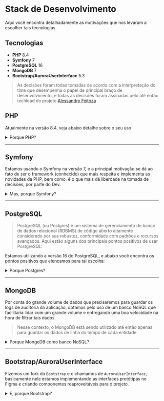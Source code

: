 # Stack de Desenvolvimento

Aqui você encontra detalhadamente as motivações que nos levaram a escolher tais tecnologias.

## Tecnologias

- **PHP** 8.4
- **Symfony** 7
- **PostgreSQL** 16
- **MongoDB** 7
- **Bootstrap/AuroraUserInterface** 5.3 

> As decisões foram todas tomadas de acordo com a interpretação do time que desempenha o papel de principal braço de desenvolvimento, e todas as decisões foram assinadas pelo até então techlead do projeto [Alessandro Feitoza](https://github.com/alessandrofeitoza)

## PHP
Atualmente na versão 8.4, veja abaixo detalhe sobre o seu uso
<details>
<summary>Porque PHP?</summary>

O PHP continua sendo uma das linguagens mais populares para o desenvolvimento web, especialmente para aplicações server-side. Aqui estão alguns dos pontos positivos de usar PHP:


**1. Facilidade de Aprendizado e Uso:**

- Simplicidade: PHP é relativamente fácil de aprender, especialmente para iniciantes. A sintaxe é intuitiva e bem documentada, facilitando a curva de aprendizado.
- Integração com HTML: PHP se integra facilmente com HTML, o que facilita o desenvolvimento de páginas dinâmicas e a adição de funcionalidades interativas a sites estáticos.

**2. Ampla Compatibilidade:**

- Suporte Extensivo a Servidores: PHP é compatível com a maioria dos servidores web, como Apache, Nginx, IIS, entre outros. A maioria dos hosts oferece suporte nativo ao PHP, tornando a hospedagem de aplicações PHP muito fácil.
- Compatibilidade com Sistemas Operacionais: PHP funciona bem em diferentes sistemas operacionais, incluindo Windows, Linux, e macOS.

**3. Comunidade e Ecossistema:**

- Grande Comunidade: PHP tem uma das maiores comunidades de desenvolvedores do mundo, o que significa que há uma abundância de recursos, tutoriais, fóruns e bibliotecas disponíveis.
- Frameworks Populares: A linguagem tem uma variedade de frameworks poderosos, como Laravel, Symfony, CodeIgniter e Zend Framework, que ajudam a acelerar o desenvolvimento e garantir boas práticas.

**4. Desenvolvimento Rápido e Eficiente:**

- Produtividade: PHP permite um desenvolvimento rápido devido à sua facilidade de uso, frameworks robustos e vasta quantidade de bibliotecas e ferramentas disponíveis.
- Boa Performance: Embora algumas linguagens possam ser mais rápidas em determinados contextos, o PHP, especialmente em suas versões mais recentes (como o PHP 7.x e 8.x), tem mostrado melhorias significativas em desempenho e consumo de memória.

**5. Custo-Benefício:**

- Open Source: PHP é gratuito e open source, o que significa que você não precisa pagar por licenças de uso. Isso o torna uma escolha econômica, especialmente para startups e pequenas empresas.
- Disponibilidade de Ferramentas e Recursos Gratuitos: Além da linguagem, há muitos recursos gratuitos disponíveis, como bibliotecas, frameworks e ferramentas de desenvolvimento, que ajudam a reduzir os custos.

**6. Flexibilidade:**

- Versatilidade: PHP é uma linguagem versátil, usada tanto para pequenas aplicações web quanto para grandes sistemas complexos, incluindo CMSs como WordPress, Joomla e Drupal, além de grandes plataformas de e-commerce.
- Facilidade de Integração: PHP se integra facilmente com várias tecnologias e serviços, como bancos de dados (MySQL, PostgreSQL, SQLite), APIs de terceiros, e serviços web, facilitando a criação de soluções completas.

**7. Atualizações e Inovações Contínuas:**

- Evolução Constante: PHP tem evoluído continuamente, com novas versões trazendo melhorias de performance, novos recursos e melhores práticas de segurança.
- Grande Suporte para Programação Orientada a Objetos (POO): Desde o PHP 5, a linguagem oferece suporte sólido para POO, permitindo a criação de código mais modular e reutilizável.

**8. Amplo Uso no Mercado:**

   Liderança no Desenvolvimento Web: PHP alimenta uma grande parte da web, incluindo sites de grande tráfego como Facebook (em seus primórdios), Wikipedia e WordPress. Isso o torna uma habilidade altamente demandada no mercado de trabalho.

**9. Segurança:**

- Recursos de Segurança: PHP possui várias ferramentas e práticas recomendadas para o desenvolvimento seguro, como a proteção contra SQL Injection, Cross-Site Scripting (XSS) e Cross-Site Request Forgery (CSRF).
- Atualizações de Segurança: A comunidade PHP é ativa em liberar atualizações de segurança para proteger aplicações contra vulnerabilidades emergentes.

**10. Documentação Completa:**

    Documentação Oficial: PHP tem uma documentação oficial abrangente, que é bem organizada e constantemente atualizada. Isso facilita a resolução de problemas e a aprendizagem de novos recursos da linguagem.

Esses pontos positivos fazem do PHP uma escolha popular e eficaz para o desenvolvimento web, especialmente em projetos onde a flexibilidade, a rapidez de desenvolvimento e o custo-benefício são fatores importantes.

--- 

### Fontes e Embasamento

Aqui há algumas fontes que fortalecem nossa decisão, onde você pode verificar e corroborar essas informações sobre os pontos positivos do PHP:

**1. Documentação Oficial do PHP:**

   A documentação oficial do PHP é um excelente recurso para entender as capacidades da linguagem, suas atualizações, e melhores práticas. Ela cobre tudo, desde conceitos básicos até recursos avançados.

**2. Comunidade e Fóruns de Desenvolvedores:**

- Fóruns como Stack Overflow e PHP Developer são ótimos para ver discussões, dicas e soluções que destacam a popularidade e a aplicabilidade do PHP no desenvolvimento web.
- A comunidade PHP do estado do Ceará, [PHP com Rapadura](https://t.me/phpcomrapadura)
- O site Reddit também tem uma comunidade ativa que discute PHP, onde você pode ver opiniões variadas sobre os pontos fortes da linguagem.

**3. Relatórios de Mercado e Pesquisas:**

- O TIOBE Index é uma referência mensal que mede a popularidade das linguagens de programação, e PHP consistentemente aparece entre as mais usadas.
- A pesquisa anual do Stack Overflow frequentemente inclui dados sobre a popularidade e o uso do PHP entre os desenvolvedores, mostrando como a linguagem se mantém relevante.

**4. Artigos e Blogs Técnicos:**

- Artigos em blogs de empresas como SitePoint, Smashing Magazine, e PHP The Right Way discutem as vantagens do PHP, fornecendo exemplos práticos e estudos de caso. 
- Publicações em sites de análise de tecnologia como InfoWorld e TechRepublic também costumam explorar as razões pelas quais o PHP continua a ser uma escolha popular para o desenvolvimento web.

**5. Livros e Publicações Acadêmicas:**

- Livros como "Modern PHP: New Features and Good Practices" de Josh Lockhart e "PHP and MySQL Web Development" de Luke Welling e Laura Thomson oferecem uma visão aprofundada das capacidades e melhores práticas do PHP.
- Publicações acadêmicas e whitepapers disponíveis em bibliotecas digitais como Google Scholar podem oferecer insights técnicos sobre a evolução e uso do PHP.

**6. Estudos de Caso e Empresas Usando PHP:**

- Grandes empresas como Facebook (inicialmente), Wikipedia, e WordPress utilizam PHP em grande escala. Estudar como essas organizações aplicam PHP em seus ambientes pode fornecer uma visão prática dos benefícios da linguagem.


Verificar essas fontes pode ajudá-lo a entender melhor e validar os pontos positivos do PHP no desenvolvimento web.

</details>

--- 

## Symfony

Estamos usando o Symfony na versão 7, e a principal motivação se dá ao fato de ser o framework (conhecido) que mais respeita e implementa as novidades da PHP, bem como, é o que mais dá liberdade na tomada de decisões, por parte do Dev.

<details>
<summary>Mas, porque Symfony?</summary>

Escolher o Symfony como framework para o desenvolvimento de aplicações web oferece vários pontos positivos:

**1. Estrutura Robusta e Bem-Definida:**

   Symfony proporciona uma arquitetura bem estruturada, baseada no padrão MVC (Model-View-Controller), o que facilita a organização do código e a manutenção da aplicação.

**2. Flexibilidade e Modularidade:**

   Com seu sistema de bundles, o Symfony permite que você adicione funcionalidades específicas à medida que precisar, tornando a aplicação altamente modular e personalizável.

**3. Ampla Comunidade e Suporte:**

   Symfony tem uma grande comunidade de desenvolvedores, o que garante uma ampla quantidade de recursos, como tutoriais, fóruns, e pacotes prontos para uso. Isso também significa que encontrar soluções para problemas é mais fácil.

**4. Segurança:**

   O framework vem com uma série de componentes de segurança integrados, como proteção contra ataques XSS, CSRF, e SQL Injection, além de facilitar a implementação de autenticação e autorização.

**5. Manutenção de Código e Escalabilidade:**

   O Symfony é projetado para criar aplicações escaláveis. A arquitetura orientada a serviços facilita a manutenção e a extensão do código à medida que a aplicação cresce.

**6. Performance:**

   Symfony é otimizado para alta performance e permite que você aproveite recursos como caching, lazy loading e otimização automática de código, o que melhora significativamente o desempenho da aplicação.

**7. Documentação Completa:**

   A documentação do Symfony é extensa e bem organizada, o que facilita o aprendizado e a utilização do framework, mesmo para desenvolvedores menos experientes.

**8. Ecossistema Rico:**

   Symfony faz uso de uma vasta gama de componentes que podem ser usados independentemente em outros projetos PHP, como o Doctrine (ORM), Twig (template engine) e o HttpFoundation, entre outros.

**9. Padrões de Mercado:**

   Symfony segue as melhores práticas e padrões da indústria, o que significa que o código produzido com o framework tende a ser mais sustentável e compatível com outros projetos e bibliotecas.

**10. Integração Fácil com Outros Sistemas:**

    Symfony é altamente interoperável e pode ser facilmente integrado com outras ferramentas e plataformas, como sistemas de gerenciamento de conteúdo (CMS), APIs e serviços de terceiros.

Esses pontos fazem do Symfony uma escolha sólida para desenvolvedores que buscam um framework confiável, escalável e de alto desempenho para criar aplicações web complexas.

---

### Symfony VS Laravel

Escolher o Symfony em vez do Laravel fez sentido por conta das necessidades específicas do projeto, e das preferências da equipe de desenvolvimento. 

> Aqui estão algumas razões pelas quais optamos por Symfony em vez de Laravel:
 
**1. Flexibilidade e Customização:**

   Symfony oferece maior flexibilidade e customização. Ele é mais modular e permite aos desenvolvedores construir a aplicação a partir de componentes específicos, ajustando o framework às necessidades do projeto. Isso pode ser vantajoso em projetos complexos ou quando há necessidade de uma estrutura altamente personalizada.
   Laravel, por outro lado, é mais opinativo e vem com muitas decisões pré-configuradas, o que pode ser limitante em situações onde se deseja uma maior personalização.

**2. Projetos Complexos e Escaláveis:**

   Symfony é muitas vezes a escolha preferida para projetos de grande escala e alta complexidade. Sua arquitetura e componentes são projetados para suportar aplicações de longo prazo, com necessidade de alta escalabilidade e manutenção.
   Laravel é excelente para desenvolvimento rápido e projetos de médio porte, mas em projetos muito grandes, algumas equipes podem preferir a robustez e a granularidade oferecida pelo Symfony.

**3. Componentes Independentes:**

   Symfony permite o uso de seus componentes de forma independente. Se você quiser utilizar apenas partes do framework (como o Symfony Console, Symfony Routing, etc.) sem adotar o framework completo, isso é possível e frequentemente vantajoso em projetos que não necessitam de uma solução completa.
   Laravel, embora também use alguns componentes do Symfony, é mais difícil de ser usado de forma modular fora do seu contexto completo.

**4. Controle Total sobre Configurações:**

   Symfony oferece maior controle sobre as configurações e a arquitetura do projeto. Isso é útil em ambientes onde se precisa de ajustes finos para desempenho, segurança ou integrações específicas.
   Laravel facilita o desenvolvimento rápido com configurações padrão, mas isso pode limitar a flexibilidade para ajustes avançados.

**5. Documentação e Suporte de Longo Prazo:**

   Symfony é conhecido por sua documentação extremamente detalhada e suporte de longo prazo (LTS) para suas versões. Isso é essencial para projetos que exigem estabilidade e suporte contínuo.
   Laravel também tem uma boa documentação e comunidade, mas as versões LTS são menos frequentes e o ciclo de atualização pode exigir mais atenção para manter a aplicação atualizada.

**6. Comunidade e Colaboração Corporativa:**

   Symfony é amplamente adotado em grandes empresas e projetos corporativos devido à sua robustez e suporte de longo prazo. Ele também é mantido por SensioLabs, que oferece suporte comercial e treinamento, o que pode ser crucial para organizações que necessitam de garantias comerciais.
   Laravel é extremamente popular na comunidade de desenvolvedores independentes e startups, mas pode ser menos favorecido em ambientes corporativos que exigem suporte oficial e garantias.

**7. Padrões de Desenvolvimento:**

   Symfony adere rigorosamente aos padrões PSR (PHP Standards Recommendations), o que garante que o código seja compatível com outras bibliotecas e frameworks que seguem esses padrões.
   Laravel também adota os padrões PSR, mas sua filosofia mais opinativa pode afastar desenvolvedores que preferem uma adesão mais rigorosa aos padrões da indústria.

**8. Ecossistema Empresarial:**

   Symfony é frequentemente a base para outros sistemas empresariais, como o CMS Drupal, e-commerce como OroCommerce, e plataformas como Akeneo. Isso pode ser uma vantagem em ambientes que já utilizam ou pretendem integrar essas soluções.
   Laravel é excelente para o desenvolvimento de aplicativos web, mas pode não ter o mesmo nível de integração com soluções empresariais específicas.

```Esses pontos podem ser fatores decisivos na escolha entre Symfony e Laravel, dependendo das necessidades específicas do projeto e do ambiente de desenvolvimento.```
</details>

---

## PostgreSQL 

> PostgreSQL (ou Postgres) é um sistema de gerenciamento de banco de dados relacional (RDBMS) de código aberto altamente considerado por sua robustez, conformidade com padrões e recursos avançados. Aqui estão alguns dos principais pontos positivos de usar PostgreSQL:

Estamos utilizando a versão 16 do PostgreSQL, e abaixo você encontra os pontos positivos que elencamos para tal escolha:

<details>
<summary>Porque Postgres?</summary>

**1. Conformidade com Padrões SQL:**

   Suporte Completo ao SQL: PostgreSQL é conhecido por sua conformidade com o padrão SQL, oferecendo um suporte completo e consistente às funcionalidades SQL, o que facilita a portabilidade e integração com outras ferramentas que também seguem esses padrões.

**2. Extensibilidade e Flexibilidade:**

   Extensibilidade: Postgres permite a criação de tipos de dados personalizados, operadores, funções e até mesmo indexadores. Isso significa que ele pode ser estendido e adaptado às necessidades específicas de aplicações complexas.
   Suporte a Diversos Tipos de Dados: Além dos tipos de dados tradicionais, PostgreSQL suporta tipos de dados avançados como JSON, XML, arrays, e até tipos geométricos, o que é útil para aplicações que exigem manipulação de dados não convencionais.

**3. Performance e Otimização:**

   Otimização de Consultas: Postgres possui um otimizador de consultas sofisticado, que faz uso eficiente de índices e realiza escolhas inteligentes de planos de execução, resultando em consultas rápidas e eficientes.
   Suporte a Paralelismo: Em versões recentes, PostgreSQL tem suporte para execução paralela de consultas, o que pode melhorar significativamente o desempenho em ambientes com grandes volumes de dados.

**4. Transações e Integridade de Dados:**

   Transações ACID: PostgreSQL garante a conformidade total com as propriedades ACID (Atomicidade, Consistência, Isolamento e Durabilidade), o que assegura a integridade e confiabilidade dos dados.
   Controle de Concorrrência Multi-Versão (MVCC): Postgres usa MVCC para gerenciar transações concorrentes sem bloqueios, permitindo uma performance alta mesmo em sistemas com múltiplos usuários.

**5. Recursos Avançados de Indexação:**

   Suporte a Múltiplos Tipos de Índices: Além dos índices tradicionais (B-tree), PostgreSQL suporta diversos tipos de índices, como GiST, GIN, SP-GiST, BRIN, que podem ser usados para otimizar diferentes tipos de consultas.
   Índices Parciais e Funcionais: Você pode criar índices parciais e funcionais, permitindo otimizar consultas específicas sem comprometer a performance geral.

**6. Gestão de Dados em Escala:**

   Suporte a Particionamento de Tabelas: PostgreSQL oferece suporte ao particionamento de tabelas, o que é crucial para o gerenciamento eficiente de grandes volumes de dados.
   Replication e High Availability: PostgreSQL tem suporte nativo para replicação síncrona e assíncrona, além de ferramentas de terceiros que facilitam a criação de configurações de alta disponibilidade (HA).

**7. Comunidade Ativa e Open Source:**

   Código Aberto e Gratuito: PostgreSQL é totalmente open source, o que significa que não há custos de licenciamento. Isso também facilita a customização e adaptação do software às necessidades específicas do usuário.
   Comunidade e Suporte: PostgreSQL possui uma comunidade ativa e vibrante, com vasta documentação, tutoriais, fóruns e listas de discussão, o que facilita a resolução de problemas e o aprendizado.

**8. Segurança:**

   Segurança Nativa e Extensões: PostgreSQL oferece robustas funcionalidades de segurança, como autenticação baseada em certificados, criptografia SSL para conexões e controle detalhado de permissões de acesso.
   Row-Level Security: Suporte a segurança a nível de linha (Row-Level Security), permitindo a implementação de políticas de acesso detalhadas que podem ser ajustadas conforme as necessidades.

**9. Capacidade de Escalabilidade Horizontal e Vertical:**

   Escalabilidade Vertical: PostgreSQL pode ser ajustado para utilizar de maneira eficiente os recursos de hardware disponíveis, como CPU e memória.
   Escalabilidade Horizontal: Com ferramentas como Citus (uma extensão para Postgres), é possível escalar o banco de dados horizontalmente, distribuindo dados em vários nós para suportar cargas de trabalho maiores.

**10. Suporte a Procedimentos e Funções:**

    Linguagens Procedurais (PL/pgSQL): Postgres permite a criação de funções e procedimentos armazenados utilizando várias linguagens de programação (como PL/pgSQL, Python, e JavaScript), o que oferece flexibilidade para implementar lógica complexa diretamente no banco de dados.
    Triggers e Eventos: Postgres suporta a criação de triggers e a execução de ações automáticas com base em eventos, o que pode ser crucial para a automação de tarefas administrativas e de manutenção.

**11. Versatilidade em Diferentes Cenários de Uso:**

    Aplicações OLTP e OLAP: PostgreSQL é eficaz tanto para aplicações transacionais (OLTP) quanto para aplicações de análise (OLAP), tornando-o uma escolha versátil para diversos tipos de sistemas.

Esses pontos tornam o PostgreSQL uma escolha sólida para uma ampla gama de aplicações, desde pequenas startups até grandes corporações que necessitam de um banco de dados robusto, escalável e seguro.
</details>

---

## MongoDB

Por conta do grande volume de dados que precisaremos para guardar os logs de auditoria da aplicação, optamos pelo uso de um banco NoSQL que facilitaria lidar com um grande volume e entregando uma boa velocidade na hora de filtrar tais dados.

> Nesse contexto, o MongoDB está sendo utilizado até então apenas para guardar os dados de linha do tempo de cada entidade 

<details>
<summary>Porque MongoDB como banco NoSQL?</summary>

MongoDB é um banco de dados NoSQL orientado a documentos que oferece uma série de vantagens para diferentes cenários de uso, especialmente aqueles que envolvem grandes volumes de dados não estruturados ou semi-estruturados. Aqui estão alguns dos principais pontos positivos de usar MongoDB:

**1. Modelo de Dados Flexível:**

   Documentos JSON: MongoDB armazena dados em documentos no formato BSON (Binary JSON), permitindo uma estrutura flexível e dinâmica. Isso facilita o armazenamento de dados semi-estruturados e permite que o esquema evolua sem necessidade de migrações complexas.
   Sem Esquema Fixo: Não há necessidade de definir um esquema rígido antes de armazenar dados. Isso é ideal para aplicações onde os dados podem variar e mudar ao longo do tempo.

**2. Escalabilidade Horizontal:**

   Sharding: MongoDB oferece suporte nativo para sharding, o que permite distribuir dados em vários servidores e, assim, escalar horizontalmente para lidar com grandes volumes de dados e altas taxas de tráfego.
   Alta Disponibilidade: O MongoDB suporta replicação através de conjuntos de réplicas, que garantem alta disponibilidade e redundância, além de possibilitar a recuperação de desastres.

**3. Desempenho e Velocidade:**

   Consultas Rápidas: MongoDB é otimizado para consultas rápidas e de baixa latência. A natureza dos documentos JSON permite consultas flexíveis e eficiente uso de índices para acelerar a recuperação de dados.
   Desempenho de Escrita: O banco de dados é projetado para operações de escrita rápidas e é eficiente para lidar com grandes volumes de dados.

**4. Facilidade de Desenvolvimento:**

   Modelo de Dados Natural: A modelagem de dados em MongoDB é frequentemente mais intuitiva para desenvolvedores que trabalham com objetos JSON em suas aplicações, já que os documentos no banco de dados se alinham diretamente com a estrutura de dados usada na aplicação.
   Drivers e Ferramentas: MongoDB possui drivers oficiais para diversas linguagens de programação e frameworks, facilitando a integração com diferentes plataformas.

**5. Agilidade e Flexibilidade no Desenvolvimento:**

   Schema Evolution: Mudanças no esquema de dados podem ser feitas sem interrupção do serviço, o que permite uma rápida adaptação às mudanças nos requisitos de negócios.
   Modelo de Dados Aninhado: Suporte a documentos aninhados e arrays dentro de documentos permite a modelagem de dados complexos e a redução da necessidade de joins e múltiplas tabelas.

**6. Consultas Avançadas e Agregações:**

   Framework de Agregação: MongoDB oferece um poderoso framework de agregação que permite realizar operações complexas de transformação e análise de dados, como filtragem, agrupamento e ordenação, diretamente no banco de dados.
   Consultas Geoespaciais e Full-Text: Suporte para consultas geoespaciais e full-text permite criar aplicações que requerem busca avançada e análise espacial.

**7. Alta Disponibilidade e Resiliência:**

   Conjuntos de Réplicas: MongoDB usa conjuntos de réplicas para garantir alta disponibilidade e resiliência. Cada conjunto de réplicas contém várias cópias dos dados em diferentes nós, garantindo que os dados permaneçam disponíveis mesmo em caso de falhas de hardware ou de rede.
   Failover Automático: Em caso de falha de um nó primário, o MongoDB realiza failover automático para um dos nós secundários, garantindo continuidade do serviço.

**8. Escalabilidade e Elasticidade:**

   Adição de Nó em Tempo Real: A adição de novos nós ao cluster pode ser feita de forma dinâmica sem necessidade de downtime, facilitando a escalabilidade conforme a demanda aumenta.

**9. Análise de Dados em Tempo Real:**

   Integração com Ferramentas de Análise: MongoDB pode ser integrado com ferramentas de análise em tempo real e plataformas de big data, como Apache Spark, para processamento e análise de grandes volumes de dados.

**10. Open Source e Comunidade:**

    Código Aberto: MongoDB é open source, o que permite que desenvolvedores e empresas usem e modifiquem o software de acordo com suas necessidades.
    Comunidade e Suporte: Uma grande comunidade de desenvolvedores e usuários contribui com suporte, documentação e ferramentas, além do suporte comercial disponível através da MongoDB Inc.

**11. Suporte a Dados Não Estruturados:**

    Armazenamento de Dados Não Estruturados: Ideal para dados que não se encaixam bem em um modelo relacional, como logs, dados de sensores, e informações de redes sociais.

Esses pontos positivos fazem do MongoDB uma escolha popular para aplicações modernas que requerem flexibilidade, escalabilidade e alta disponibilidade. É particularmente útil para startups e empresas que estão lidando com dados variados e em constante evolução.

</details>

---

## Bootstrap/AuroraUserInterface

Fizemos um fork do `Bootstrap` e o chamamos de `AuroraUserInterface`, basicamente nele estamos implementando as interfaces protótipas no Figma e criando componentes reaproveitáveis para o projeto.

<details>
<summary>E, porque Bootstrap?</summary>

Bootstrap é um framework front-end popular para o desenvolvimento de interfaces web responsivas e atraentes. Aqui estão alguns dos principais pontos positivos de usar o Bootstrap:

**1. Desenvolvimento Rápido:**

   Componentes Prontos para Uso: Bootstrap vem com uma vasta gama de componentes prontos, como botões, formulários, tabelas e modais, que facilitam a construção rápida de interfaces com um design consistente.
   Temas e Layouts Pré-Desenhados: Oferece uma série de temas e layouts pré-configurados que ajudam a criar rapidamente protótipos e aplicações funcionais.

**2. Responsividade:**

   Design Responsivo: Bootstrap é projetado para criar layouts responsivos que se ajustam automaticamente a diferentes tamanhos de tela e dispositivos, desde desktops a smartphones e tablets.
   Sistema de Grid Flexível: O sistema de grid do Bootstrap é flexível e fácil de usar, permitindo a criação de layouts complexos que se adaptam bem a diferentes tamanhos de tela.

**3. Consistência de Design:**

   Estilo Uniforme: Utiliza um conjunto consistente de regras de estilo e padrões de design, garantindo que todos os elementos da interface do usuário tenham uma aparência coesa e profissional.
   Design Baseado em Diretrizes: Segue diretrizes de design modernas e boas práticas, proporcionando uma experiência de usuário visualmente agradável e intuitiva.

**4. Customização e Extensibilidade:**

   Temas e Personalização: Oferece ferramentas para customizar o estilo e a aparência dos componentes. Você pode ajustar variáveis do Sass para alterar cores, tamanhos e outros aspectos do design.
   Extensibilidade: Permite adicionar e personalizar componentes e plugins adicionais, conforme as necessidades do projeto.

**5. Suporte a Navegadores e Compatibilidade:**

   Compatibilidade Ampla: Bootstrap é compatível com a maioria dos navegadores modernos e antigos, garantindo que suas interfaces funcionem bem em uma ampla gama de ambientes de usuário.
   Correções de Bugs e Atualizações: A equipe do Bootstrap constantemente atualiza o framework para corrigir bugs e melhorar a compatibilidade.

**6. Documentação Abrangente:**

   Documentação Detalhada: A documentação do Bootstrap é extensa e bem organizada, facilitando a compreensão e o uso dos componentes e das funcionalidades do framework.
   Exemplos e Tutoriais: Inclui muitos exemplos e tutoriais que ajudam a aprender rapidamente como usar os diferentes recursos e componentes.

**7. Integração com Ferramentas de Desenvolvimento:**

   Suporte a Ferramentas de Build: Bootstrap pode ser integrado com ferramentas de build e sistemas de gerenciamento de pacotes, como npm e Yarn, facilitando a automação e o gerenciamento de dependências.
   Plugins e Extensões: Compatível com muitos plugins e extensões que adicionam funcionalidades adicionais e personalizadas às interfaces.

**8. Framework Leve e Eficiente:**

   Tamanho Compacto: A versão compilada do Bootstrap é relativamente pequena e eficiente, o que contribui para tempos de carregamento rápidos das páginas.
   CSS e JavaScript Otimizados: O código do Bootstrap é otimizado para garantir que os componentes sejam carregados e exibidos de maneira eficiente.

**9. Componente de JavaScript Integrado:**

   Interatividade: Inclui uma variedade de componentes JavaScript, como carrosséis, abas e tooltips, que adicionam interatividade às interfaces de usuário sem a necessidade de escrever código JavaScript personalizado.
   Dependências Mínimas: As funcionalidades de JavaScript do Bootstrap têm dependências mínimas, tornando a integração e o uso mais simples.

**10. Comunidade e Suporte:**

    Grande Comunidade de Desenvolvedores: Bootstrap tem uma comunidade ativa que contribui com tutoriais, temas e plugins adicionais. Isso também significa que há uma abundância de recursos e suporte disponíveis.
    Contribuições e Extensões: A comunidade frequentemente desenvolve e compartilha extensões e temas adicionais que podem ser usados para expandir e personalizar o Bootstrap.

Esses pontos positivos fazem do Bootstrap uma escolha popular para desenvolvedores que buscam criar interfaces web atraentes e responsivas de maneira rápida e eficiente, sem comprometer a qualidade e a consistência do design.

</details>



